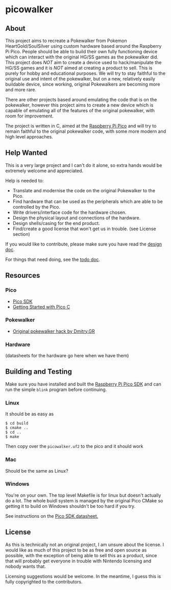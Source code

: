 # picowalker

## About

This project aims to recreate a Pokewalker from Pokemon HeartGold/SoulSilver using custom hardware based around the Raspberry Pi Pico.
People should be able to build their own fully functioning device which can interact with the original HG/SS games as the pokewalker did.
This project does *NOT* aim to create a device used to hack/manipulate the HG/SS games and it is *NOT* aimed at creating a product to sell. This is purely for hobby and educational purposes.
We will try to stay faithful to the original use and intent of the pokewalker, but on a new, relatively easily buildable device, since working, original Pokewalkers are becoming more and more rare.

There are other projects based around emulating the code that is on the pokewalker, however this project aims to create a new device which is capable of emulating all of the features of the original pokewalker, with room for improvement.

The project is written in C, aimed at the [Raspberry Pi Pico](https://www.raspberrypi.org/documentation/rp2040/getting-started/#getting-started-with-c) and will try to remain faithful to the original pokewalker code, with some more modern and high level approaches.


## Help Wanted

This is a very large project and I can't do it alone, so extra hands would be extremely welcome and appreciated.

Help is needed to:
- Translate and modernise the code on the original Pokewalker to the Pico.
- Find hardware that can be used as the peripherals which are able to be controlled by the Pico.
- Write drivers/interface code for the hardware chosen.
- Design the physical layout and connections of the hardware.
- Design shells/casing for the end product.
- Find/create a good license that won't get us in trouble. (see License section)


If you would like to contribute, please make sure you have read the [design doc](./docs/DESIGN.md).

For things that need doing, see the [todo doc](./docs/TODO.md).



## Resources

### Pico
- [Pico SDK](https://github.com/raspberrypi/pico-sdk)
- [Getting Started with Pico C](https://www.raspberrypi.org/documentation/rp2040/getting-started/#getting-started-with-c)


### Pokewalker
- [Original pokewalker hack by Dmitry.GR](http://dmitry.gr/?r=05.Projects&proj=28.%20pokewalker)


### Hardware
(datasheets for the hardware go here when we have them)


## Building and Testing

Make sure you have installed and built the [Raspberry Pi Pico SDK](https://datasheets.raspberrypi.org/pico/raspberry-pi-pico-c-sdk.pdf) and can run the simple `blink` program before continuing.

### Linux
It should be as easy as 
```
$ cd build
$ cmake ..
$ cd ..
$ make
```

Then copy over the `picowalker.uf2` to the pico and it should work

### Mac
Should be the same as Linux?


### Windows
You're on your own.
The top level Makefile is for linux but doesn't actually do a lot.
The whole buidl system is managed by the original Pico CMake so getting it to build on Windows shouldn't be too hard if you try.

See instructions on the [Pico SDK datasheet.](https://datasheets.raspberrypi.org/pico/raspberry-pi-pico-c-sdk.pdf)




## License

As this is technically not an original project, I am unsure about the license.
I would like as much of this project to be as free and open source as possible, with the exception of being able to sell this as a product, since that will probably get everyone in trouble with Nintendo licensing and nobody wants that.

Licensing suggestions would be welcome. In the meantime, I guess this is fully copyrighted to the contributors.



